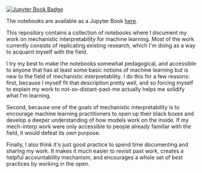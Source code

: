[![Jupyter Book Badge](https://jupyterbook.org/badge.svg)](https://danielbalcells.github.io/mech-interp-notebooks/)

The notebooks are available as a Jupyter Book [here](https://danielbalcells.github.io/mech-interp-notebooks/).

This repository contains a collection of notebooks where I document my work on mechanistic interpretability for machine learning. Most of the work currently consists of replicating existing research, which I'm doing as a way to acquaint myself with the field.

I try my best to make the notebooks somewhat pedagogical, and accessible to anyone that has at least some basic notions of machine learning but is new to the field of mechanistic interpretability. I do this for a few reasons: first, because I myself fit that description pretty well, and so forcing myself to explain my work to not-so-distant-past-me actually helps me solidify what I'm learning.

Second, because one of the goals of mechanistic interpretability is to encourage machine learning practitioners to open up their black boxes and develop a deeper understanding of how models work on the inside. If my mech-interp work were only accessible to people already familiar with the field, it would defeat its own purpose.

Finally, I also think it's just good practice to spend time documenting and sharing my work. It makes it much easier to revisit past work, creates a helpful accountability mechanism, and encourages a whole set of best practices by working in the open.
